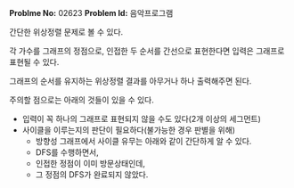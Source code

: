 **Problme No:** 02623
**Problem Id:** 음악프로그램


간단한 위상정렬 문제로 볼 수 있다.


각 가수를 그래프의 정점으로, 인접한 두 순서를 간선으로 표현한다면 입력은 그래프로 표현될 수 있다.


그래프의 순서를 유지하는 위상정렬 결과를 아무거나 하나 출력해주면 된다.


주의할 점으로는 아래의 것들이 있을 수 있다.


  - 입력이 꼭 하나의 그래프로 표현되지 않을 수도 있다(2개 이상의 세그먼트)
- 사이클을 이루는지의 판단이 필요하다(불가능한 경우 판별을 위해)
  - 방향성 그래프에서 사이클 유무는 아래와 같이 간단하게 알 수 있다.
  - DFS를 수행하면서,
  - 인접한 정점이 이미 방문상태인데,
  - 그 정점의 DFS가 완료되지 않았다.

